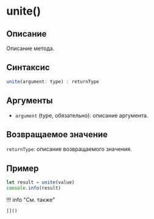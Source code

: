 # unite()

## Описание
Описание метода.

## Синтаксис
```javascript
unite(argument: type) : returnType
```

## Аргументы
- `argument` (type, обязательно): описание аргумента.

## Возвращаемое значение
`returnType`: описание возвращаемого значения.

## Пример
```javascript linenums="1"
let result = unite(value)
console.info(result)
```

!!! info "См. также"

    []()

